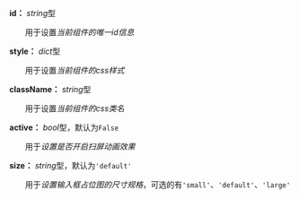 **id：** *string*型

　　用于设置*当前组件的唯一id信息*

**style：** *dict*型

　　用于设置*当前组件的css样式*

**className：** *string*型

　　用于设置*当前组件的css类名*

**active：** *bool*型，默认为`False`

　　用于*设置是否开启扫屏动画效果*

**size：** *string*型，默认为`'default'`

　　用于*设置输入框占位图的尺寸规格*，可选的有`'small'`、`'default'`、`'large'`